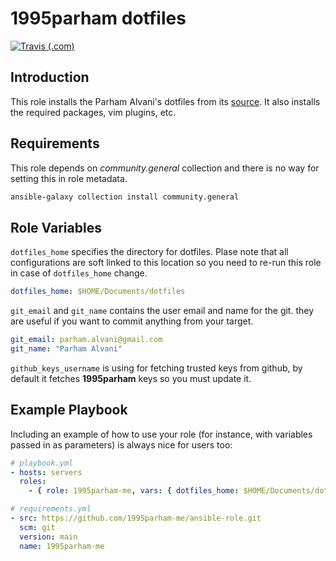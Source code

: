 # 1995parham dotfiles

[![Travis (.com)](https://img.shields.io/travis/com/1995parham-me/ansible-role?logo=travis&style=flat-square)](https://travis-ci.com/github/1995parham-me/ansible-role)

## Introduction

This role installs the Parham Alvani's dotfiles from its [source](https://github.com/1995parham/dotfiles).
It also installs the required packages, vim plugins, etc.

## Requirements

This role depends on _community.general_ collection and there is no way for setting this in role metadata.

```sh
ansible-galaxy collection install community.general
```

## Role Variables

`dotfiles_home` specifies the directory for dotfiles. Plase note that all configurations are soft linked to this location so you need
to re-run this role in case of `dotfiles_home` change.

```yaml
dotfiles_home: $HOME/Documents/dotfiles
```

`git_email` and `git_name` contains the user email and name for the git. they are useful if you want to commit anything from your target.

```yaml
git_email: parham.alvani@gmail.com
git_name: "Parham Alvani"
```

`github_keys_username` is using for fetching trusted keys from github, by default it fetches **1995parham** keys so you must update it.

## Example Playbook

Including an example of how to use your role (for instance, with variables passed in as parameters) is always nice for users too:

```yaml
# playbook.yml
- hosts: servers
  roles:
    - { role: 1995parham-me, vars: { dotfiles_home: $HOME/Documents/dotfiles } }
```

```yaml
# requirements.yml
- src: https://github.com/1995parham-me/ansible-role.git
  scm: git
  version: main
  name: 1995parham-me
```
